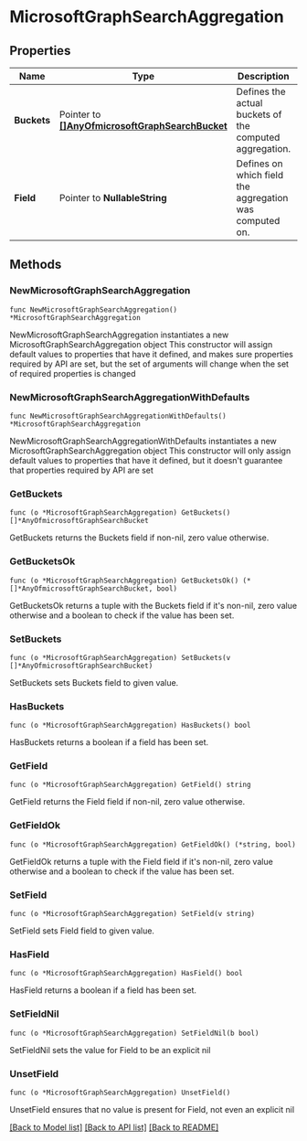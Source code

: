 # MicrosoftGraphSearchAggregation

## Properties

Name | Type | Description | Notes
------------ | ------------- | ------------- | -------------
**Buckets** | Pointer to [**[]AnyOfmicrosoftGraphSearchBucket**](AnyOfmicrosoftGraphSearchBucket.md) | Defines the actual buckets of the computed aggregation. | [optional] 
**Field** | Pointer to **NullableString** | Defines on which field the aggregation was computed on. | [optional] 

## Methods

### NewMicrosoftGraphSearchAggregation

`func NewMicrosoftGraphSearchAggregation() *MicrosoftGraphSearchAggregation`

NewMicrosoftGraphSearchAggregation instantiates a new MicrosoftGraphSearchAggregation object
This constructor will assign default values to properties that have it defined,
and makes sure properties required by API are set, but the set of arguments
will change when the set of required properties is changed

### NewMicrosoftGraphSearchAggregationWithDefaults

`func NewMicrosoftGraphSearchAggregationWithDefaults() *MicrosoftGraphSearchAggregation`

NewMicrosoftGraphSearchAggregationWithDefaults instantiates a new MicrosoftGraphSearchAggregation object
This constructor will only assign default values to properties that have it defined,
but it doesn't guarantee that properties required by API are set

### GetBuckets

`func (o *MicrosoftGraphSearchAggregation) GetBuckets() []*AnyOfmicrosoftGraphSearchBucket`

GetBuckets returns the Buckets field if non-nil, zero value otherwise.

### GetBucketsOk

`func (o *MicrosoftGraphSearchAggregation) GetBucketsOk() (*[]*AnyOfmicrosoftGraphSearchBucket, bool)`

GetBucketsOk returns a tuple with the Buckets field if it's non-nil, zero value otherwise
and a boolean to check if the value has been set.

### SetBuckets

`func (o *MicrosoftGraphSearchAggregation) SetBuckets(v []*AnyOfmicrosoftGraphSearchBucket)`

SetBuckets sets Buckets field to given value.

### HasBuckets

`func (o *MicrosoftGraphSearchAggregation) HasBuckets() bool`

HasBuckets returns a boolean if a field has been set.

### GetField

`func (o *MicrosoftGraphSearchAggregation) GetField() string`

GetField returns the Field field if non-nil, zero value otherwise.

### GetFieldOk

`func (o *MicrosoftGraphSearchAggregation) GetFieldOk() (*string, bool)`

GetFieldOk returns a tuple with the Field field if it's non-nil, zero value otherwise
and a boolean to check if the value has been set.

### SetField

`func (o *MicrosoftGraphSearchAggregation) SetField(v string)`

SetField sets Field field to given value.

### HasField

`func (o *MicrosoftGraphSearchAggregation) HasField() bool`

HasField returns a boolean if a field has been set.

### SetFieldNil

`func (o *MicrosoftGraphSearchAggregation) SetFieldNil(b bool)`

 SetFieldNil sets the value for Field to be an explicit nil

### UnsetField
`func (o *MicrosoftGraphSearchAggregation) UnsetField()`

UnsetField ensures that no value is present for Field, not even an explicit nil

[[Back to Model list]](../README.md#documentation-for-models) [[Back to API list]](../README.md#documentation-for-api-endpoints) [[Back to README]](../README.md)


